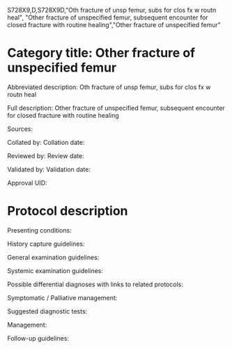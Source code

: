S728X9,D,S728X9D,"Oth fracture of unsp femur, subs for clos fx w routn heal", "Other fracture of unspecified femur, subsequent encounter for closed fracture with routine healing","Other fracture of unspecified femur"
# Category title: Other fracture of unspecified femur

Abbreviated description: Oth fracture of unsp femur, subs for clos fx w routn heal

Full description: Other fracture of unspecified femur, subsequent encounter for closed fracture with routine healing

Sources:

Collated by:
Collation date:

Reviewed by:
Review date:

Validated by:
Validation date:

Approval UID:

# Protocol description

Presenting conditions:

History capture guidelines:

General examination guidelines:

Systemic examination guidelines:

Possible differential diagnoses with links to related protocols:

Symptomatic / Palliative management:

Suggested diagnostic tests:

Management:

Follow-up guidelines:
